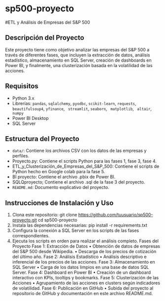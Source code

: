 # sp500-proyecto
#ETL y Análisis de Empresas del S&P 500
## Descripción del Proyecto
Este proyecto tiene como objetivo analizar las empresas del S&P 500 a través de diferentes fases, que incluyen la extracción de datos, análisis estadístico, almacenamiento en SQL Server, creación de dashboards en Power BI, y finalmente, una clusterización basada en la volatilidad de las acciones.
## Requisitos
- Python 3.x
- Librerías: `pandas`, `sqlalchemy`, `pyodbc`, `scikit-learn`, `requests`, ` beautifulsoup4 `, `yfinance`, ` streamlit`, `seaborn`, ` matplotlib`, ` altair`, ` numpy`
- Power BI Desktop
- SQL Server

## Estructura del Proyecto
- `data/`: Contiene los archivos CSV con los datos de las empresas y
perfiles.
- Proyecto.py: Contiene el scripts Python para las fases 1, fase 3, fase 4.
- ETL_y_Clusterización_de_Empresas_del_S&P_500: Contiene el scripts de Python hecho en Google colab para la fase 5.
- BI proyecto: Contiene el archivo .pbix de Power BI.
- SQLQproyecto; Contiene el archivo .sql de la fase 3 del proyecto.
- `README.md`: Documento explicativo del proyecto.

## Instrucciones de Instalación y Uso
1. Clona este repositorio:
git clone https://github.com/tuusuario/sp500-proyecto.git
cd sp500-proyecto
2. Instala las dependencias necesarias:
pip install -r requirements.txt
3. Configura la conexión a SQL Server en los scripts de las fases
correspondientes.
4. Ejecuta los scripts en orden para realizar el análisis completo.
Fases del Proyecto
Fase 1: Extracción de Datos
• Obtención de datos de empresas del S&P 500 desde Wikipedia.
• Descarga de los precios de cotización del último año.
Fase 2: Análisis Estadístico
• Análisis descriptivo e inferencial de los precios de las acciones.
Fase 3: Almacenamiento en SQL Server
• Carga de los datos limpios en una base de datos SQL Server.
Fase 4: Dashboard en Power BI
• Creación de un dashboard interactivo con KPIs, tooltips y bookmarks.
Fase 5: Clusterización de las Acciones
• Agrupamiento de las acciones en clusters según indicadores de volatilidad.
Fase 6: Publicación en GitHub
• Subida del proyecto al repositorio de GitHub y documentación en este
archivo README.md.
